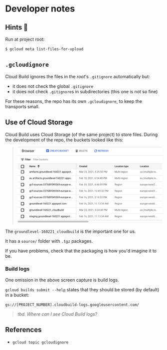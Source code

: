 # Developer notes

## Hints 🤫

Run at project root:

```
$ gcloud meta list-files-for-upload
```


## `.gcloudignore`

Cloud Build ignores the files in the *root*'s `.gitignore` automatically but:

- it does not check the global `.gitignore`
- it does not check `.gitignore`s in subdirectories (this one is not so fine)

For these reasons, the repo has its own `.gcloudignore`, to keep the transports small.


## Use of Cloud Storage 

Cloud Build uses Cloud Storage (of the same project) to store files. During the development of the repo, the buckets looked like this:

>![](.images/gcs-list.png)

The `groundlevel-160221_cloudbuild` is the important one for us.

It has a `source/` folder with `.tgz` packages.

If you have problems, check that the packaging is how you'd imagine it to be.


### Build logs

One omission in the above screen capture is build logs.

`gcloud builds submit --help` states that they should be stored (by default) in a bucket:

```
gs://[PROJECT_NUMBER].cloudbuild-logs.googleusercontent.com/
```

>*tbd. Where can I see Cloud Build logs?*


## References

- `gcloud topic gcloudignore`
